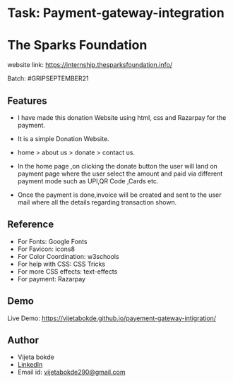 # Task: Payment-gateway-integration
# The Sparks Foundation
website link: https://internship.thesparksfoundation.info/ 

Batch: #GRIPSEPTEMBER21

## Features
- I have made this donation Website using html, css and Razarpay for the payment. 
- It is a simple Donation Website.
- home > about us > donate > contact us.

- In the home page ,on clicking the donate button the user will land on payment page where the user select the amount and paid via different payment mode such as UPI,QR Code ,Cards etc.

- Once the payment is done,invoice will be created and sent to the user mail where all the details regarding transaction shown.


## Reference
- For Fonts: Google Fonts
- For Favicon: icons8
- For Color Coordination: w3schools
- For help with CSS: CSS Tricks
- For more CSS effects: text-effects
- For payment: Razarpay


## Demo
Live Demo: 
 https://vijetabokde.github.io/payement-gateway-intigration/
## Author
- Vijeta bokde
- [LinkedIn](https://www.linkedin.com/in/vijeta-bokde-967b9a18a/)
- Email id: vijetabokde290@gmail.com
